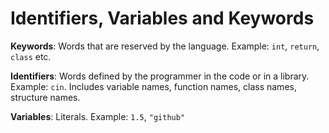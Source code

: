 # Identifiers, Variables and Keywords

**Keywords**: Words that are reserved by the language. Example: `int`, `return`, `class` etc.

**Identifiers**: Words defined by the programmer in the code or in a library. Example: `cin`. Includes variable names, function names, class names, structure names.

**Variables**: Literals. Example: `1.5`, `"github"`
